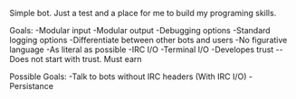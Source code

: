 Simple bot. Just a test and a place for me to build my programing skills.

Goals:
-Modular input
-Modular output
-Debugging options
-Standard logging options
-Differentiate between other bots and users
-No figurative language
-As literal as possible
-IRC I/O
-Terminal I/O
-Developes trust
--Does not start with trust. Must earn

Possible Goals:
-Talk to bots without IRC headers (With IRC I/O)
-Persistance

